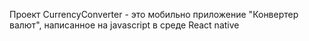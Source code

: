 Проект CurrencyConverter - это мобильно приложение "Конвертер валют", написанное на javascript в среде React native

